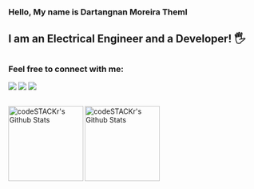 ### Hello, My name is Dartangnan Moreira Theml

## I am an Electrical Engineer and a Developer! 🖐

## <div></div>

### Feel free to connect with me:

 <div>

<a styles='background-color:#dc3545' target="_blank" href='http://www.instagram.com/dartangnantheml' ><img src='https://img.shields.io/badge/Instagram-474747?style=for-the-badge&logo=instagram&logoColor=white'></a>
<a styles='background-color:#dc3545' target="_blank" href='https://www.linkedin.com/in/dartangnantheml/' ><img src='https://img.shields.io/badge/Linkedin-1865c4?style=for-the-badge&logo=linkedin&logoColor=ffffff'></a>
<a styles='background-color:#dc3545' target="_blank" href="mailto:dartangnan.theml@gmail.com" ><img src='https://img.shields.io/badge/Gmail-c92626?style=for-the-badge&logo=gmail&logoColor=ffffff'></a>

</div>

## <div></div>

<a href="http://github.com/dartangnan">
<img height='150em'  align='left' alt="codeSTACKr's Github Stats" src='https://github-readme-stats.vercel.app/api?username=dartangnan&show_icons=true&hide_border=true&theme=noctis_minimus'/>
<img height='150em'  align='left' alt="codeSTACKr's Github Stats" src='https://github-readme-stats.vercel.app/api/top-langs/?username=dartangnan&layout=compact&theme=noctis_minimus'/>
</a>
